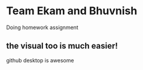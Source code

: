 # Team Ekam and Bhuvnish
 Doing homework assignment

## the visual too is much easier!
github desktop is awesome
